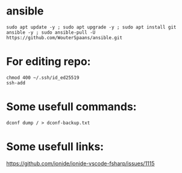 # ansible
```
sudo apt update -y ; sudo apt upgrade -y ; sudo apt install git ansible -y ; sudo ansible-pull -U https://github.com/WouterSpaans/ansible.git
```

# For editing repo:
```
chmod 400 ~/.ssh/id_ed25519
ssh-add
```

# Some usefull commands:
```
dconf dump / > dconf-backup.txt
```

# Some usefull links:
https://github.com/ionide/ionide-vscode-fsharp/issues/1115
